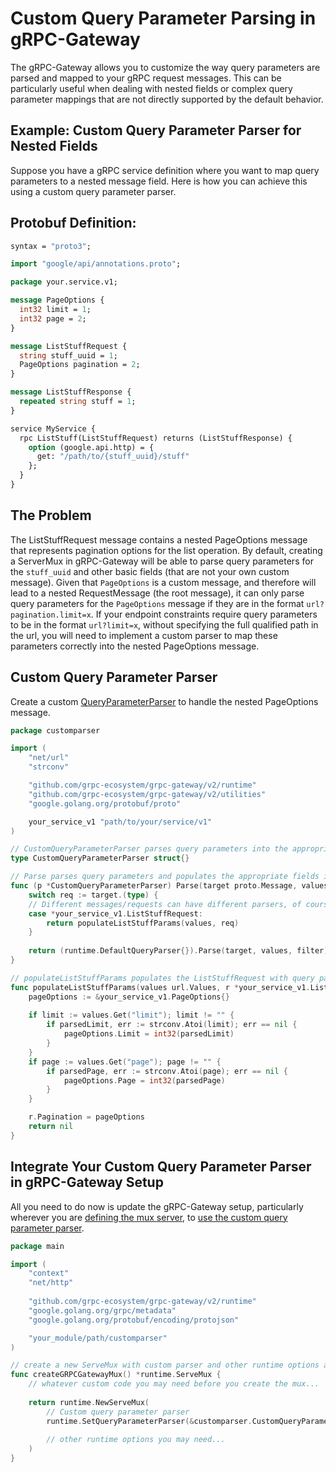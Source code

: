 # Custom Query Parameter Parsing in gRPC-Gateway
The gRPC-Gateway allows you to customize the way query parameters are parsed and mapped to your gRPC request messages. This can be particularly useful when dealing with nested fields or complex query parameter mappings that are not directly supported by the default behavior.

## Example: Custom Query Parameter Parser for Nested Fields
Suppose you have a gRPC service definition where you want to map query parameters to a nested message field. Here is how you can achieve this using a custom query parameter parser.

## Protobuf Definition:
```protobuf
syntax = "proto3";

import "google/api/annotations.proto";

package your.service.v1;

message PageOptions {
  int32 limit = 1;
  int32 page = 2;
}

message ListStuffRequest {
  string stuff_uuid = 1;
  PageOptions pagination = 2;
}

message ListStuffResponse {
  repeated string stuff = 1;
}

service MyService {
  rpc ListStuff(ListStuffRequest) returns (ListStuffResponse) {
    option (google.api.http) = {
      get: "/path/to/{stuff_uuid}/stuff"
    };
  }
}
```

## The Problem
The ListStuffRequest message contains a nested PageOptions message that represents pagination options for the list operation. By default, creating a ServerMux in gRPC-Gateway will be able to parse query parameters for the `stuff_uuid` and other basic fields (that are not your own custom message). Given that `PageOptions` is a custom message, and therefore will lead to a nested RequestMessage (the root message), it can only parse query parameters for the `PageOptions` message if they are in the format `url?pagination.limit=x`. If your endpoint constraints require query parameters to be in the format `url?limit=x`, without specifying the full qualified path in the url, you will need to implement a custom parser to map these parameters correctly into the nested PageOptions message.

## Custom Query Parameter Parser

Create a custom [QueryParameterParser](https://github.com/grpc-ecosystem/grpc-gateway/blob/main/runtime/query.go#L30) to handle the nested PageOptions message.
```go
package customparser

import (
	"net/url"
	"strconv"

	"github.com/grpc-ecosystem/grpc-gateway/v2/runtime"
	"github.com/grpc-ecosystem/grpc-gateway/v2/utilities"
	"google.golang.org/protobuf/proto"

	your_service_v1 "path/to/your/service/v1"
)

// CustomQueryParameterParser parses query parameters into the appropriate gRPC message fields.
type CustomQueryParameterParser struct{}

// Parse parses query parameters and populates the appropriate fields in the gRPC request message.
func (p *CustomQueryParameterParser) Parse(target proto.Message, values url.Values, filter *utilities.DoubleArray) error {
	switch req := target.(type) {
	// Different messages/requests can have different parsers, of course
	case *your_service_v1.ListStuffRequest:
		return populateListStuffParams(values, req)
	}
	
	return (runtime.DefaultQueryParser{}).Parse(target, values, filter)
}

// populateListStuffParams populates the ListStuffRequest with query parameters.
func populateListStuffParams(values url.Values, r *your_service_v1.ListStuffRequest) error {
	pageOptions := &your_service_v1.PageOptions{}
	
	if limit := values.Get("limit"); limit != "" {
		if parsedLimit, err := strconv.Atoi(limit); err == nil {
			pageOptions.Limit = int32(parsedLimit)
		}
	}
	if page := values.Get("page"); page != "" {
		if parsedPage, err := strconv.Atoi(page); err == nil {
			pageOptions.Page = int32(parsedPage)
		}
	}

	r.Pagination = pageOptions
	return nil
}
```
## Integrate Your Custom Query Parameter Parser in gRPC-Gateway Setup

All you need to do now is update the gRPC-Gateway setup, particularly wherever you are [defining the mux server](https://github.com/grpc-ecosystem/grpc-gateway/blob/main/runtime/mux.go#L293), to [use the custom query parameter parser](https://github.com/grpc-ecosystem/grpc-gateway/blob/main/runtime/mux.go#L110).
```go
package main

import (
	"context"
	"net/http"
	
	"github.com/grpc-ecosystem/grpc-gateway/v2/runtime"
	"google.golang.org/grpc/metadata"
	"google.golang.org/protobuf/encoding/protojson"

	"your_module/path/customparser"
)

// create a new ServeMux with custom parser and other runtime options as needed
func createGRPCGatewayMux() *runtime.ServeMux {
	// whatever custom code you may need before you create the mux...
	
	return runtime.NewServeMux(
		// Custom query parameter parser
		runtime.SetQueryParameterParser(&customparser.CustomQueryParameterParser{}),
		
		// other runtime options you may need...
	)
}
```
